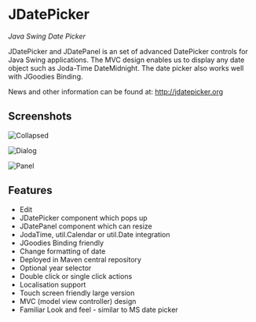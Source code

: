 JDatePicker
===========

*Java Swing Date Picker*

JDatePicker and JDatePanel is an set of advanced DatePicker controls for Java Swing applications. The MVC design enables us to display any date object such as Joda-Time DateMidnight. The date picker also works well with JGoodies Binding.

News and other information can be found at: http://jdatepicker.org

Screenshots
-----------

![Collapsed](https://raw.githubusercontent.com/JDatePicker/JDatePicker/master/site/jdatepicker3.jpg)

![Dialog](https://raw.githubusercontent.com/JDatePicker/JDatePicker/master/site/jdatepicker1.jpg)

![Panel](https://raw.githubusercontent.com/JDatePicker/JDatePicker/master/site/jdatepicker2.jpg)

Features
--------

* Edit
* JDatePicker component which pops up
* JDatePanel component which can resize
* JodaTime, util.Calendar or util.Date integration
* JGoodies Binding friendly
* Change formatting of date
* Deployed in Maven central repository
* Optional year selector
* Double click or single click actions
* Localisation support
* Touch screen friendly large version
* MVC (model view controller) design
* Familiar Look and feel - similar to MS date picker

